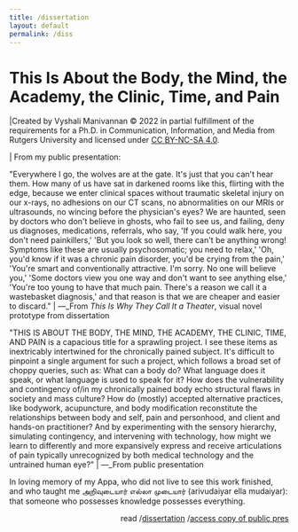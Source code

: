 ```yaml
---
title: /dissertation
layout: default
permalink: /diss
---
```


# This Is About the Body, the Mind, the Academy, the Clinic, Time, and Pain

|Created by Vyshali Manivannan &#169; 2022 in partial fulfillment of the requirements for a Ph.D. in Communication, Information, and Media from Rutgers University and licensed under <a href="https://creativecommons.org/licenses/by-nc-sa/4.0/?ref=chooser-v1" target="_blank">CC BY-NC-SA 4.0</a>. 

| From my public presentation:

"Everywhere I go, the wolves are at the gate. It's just that you can't hear them. How many of us have sat in darkened rooms like this, flirting with the edge, because we enter clinical spaces without traumatic skeletal injury on our x-rays, no adhesions on our CT scans, no abnormalities on our MRIs or ultrasounds, no wincing before the physician's eyes? We are haunted, seen by doctors who don't believe in ghosts, who fail to see us, and failing, deny us diagnoses, medications, referrals, who say, 'If you could walk here, you don't need painkillers,' 'But you look so well, there can't be anything wrong! Symptoms like these are usually psychosomatic; you need to relax,' 'Oh, you'd know if it was a chronic pain disorder, you'd be crying from the pain,' 'You're smart and conventionally attractive. I'm sorry. No one will believe you,' 'Some doctors view you one way and don't want to see anything else,' 'You're too young to have that much pain. There's a reason we call it a wastebasket diagnosis,' and that reason is that we are cheaper and easier to discard."
| &mdash;_From <i>This Is Why They Call It a Theater</i>, visual novel prototype from dissertation

"THIS IS ABOUT THE BODY, THE MIND, THE ACADEMY, THE CLINIC, TIME, AND PAIN is a capacious title for a sprawling project. I see these items as inextricably intertwined for the chronically pained subject. It's difficult to pinpoint a single argument for such a project, which follows a broad set of choppy queries, such as: What can a body do? What language does it speak, or what language is used to speak for it? How does the vulnerability and contingency of/in my chronically pained body echo structural flaws in society and mass culture? How do (mostly) accepted alternative practices, like bodywork, acupuncture, and body modification reconstitute the relationships between body and self, pain and personhood, and client and hands-on practitioner? And by experimenting with the sensory hierarchy, simulating contingency, and intervening with technology, how might we learn to differently and more expansively express and receive articulations of pain typically unrecognized by both medical technology and the untrained human eye?"
| &mdash;_From public presentation



In loving memory of my <span lang="ta">Appa</span>, who did not live to see this work finished, and who taught me <span lang="ta">அறிவுடையார் எல்லா முடையார் (arivudaiyar ella mudaiyar)</span>: that someone who possesses knowledge possesses everything. 

<p align="right">read /<a href="https://visforvali.github.io/bmactp/" target="_blank">dissertation</a> /<a href="https://vyshalimanivannan.com/public-defense/" target="_blank">access copy of public pres</a></p>